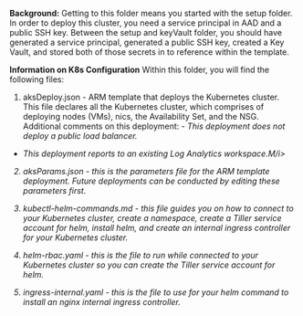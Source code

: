 **Background:**
Getting to this folder means you started with the setup folder. In order to deploy this cluster, you need a service principal in AAD and a public SSH key. Between the setup and keyVault folder, you should have generated a service principal, generated a public SSH key, created a Key Vault, and stored both of those secrets in to reference within the template. 

**Information on K8s Configuration**
Within this folder, you will find the following files:

1) aksDeploy.json - ARM template that deploys the Kubernetes cluster. This file declares all the Kubernetes cluster, which comprises of deploying nodes (VMs), nics, the Availability Set, and the NSG. Additional comments on this deployment:
<i>- This deployment does not deploy a public load balancer.
- This deployment reports to an existing Log Analytics workspace.M/i>
  
2) aksParams.json - this is the parameters file for the ARM template deployment. Future deployments can be conducted by editing these parameters first.

3) kubectl-helm-commands.md - this file guides you on how to connect to your Kubernetes cluster, create a namespace, create a Tiller service account for helm, install helm, and create an internal ingress controller for your Kubernetes cluster.

4) helm-rbac.yaml - this is the file to run while connected to your Kubernetes cluster so you can create the Tiller service account for helm.

5) ingress-internal.yaml - this is the file to use for your helm command to install an nginx internal ingress controller.

